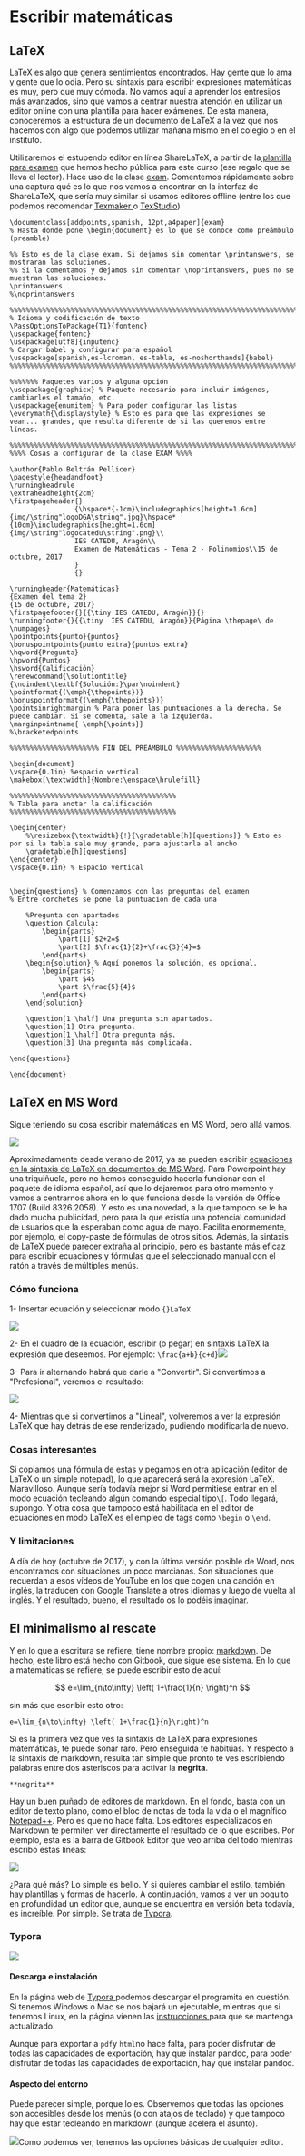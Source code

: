 # Escribir matemáticas

## LaTeX

LaTeX es algo que genera sentimientos encontrados. Hay gente que lo ama y gente que lo odia. Pero su sintaxis para escribir expresiones matemáticas es muy, pero que muy cómoda. No vamos aquí a aprender los entresijos más avanzados, sino que vamos a centrar nuestra atención en utilizar un editor online con una plantilla para hacer exámenes. De esta manera, conoceremos la estructura de un documento de LaTeX  a la vez que nos hacemos con algo que podemos utilizar mañana mismo en el colegio o en el instituto.

Utilizaremos el estupendo editor en línea ShareLaTeX, a partir de la[ plantilla para examen](https://es.sharelatex.com/project/59e28be7b1ea802c6058f481) que hemos hecho pública para este curso \(ese regalo que se lleva el lector\). Hace uso de la clase [exam](http://www-math.mit.edu/~psh/exam/examdoc.pdf). Comentemos rápidamente sobre una captura qué es lo que nos vamos a encontrar en la interfaz de ShareLaTeX, que sería muy similar si usamos editores offline \(entre los que podemos recomendar [Texmaker ](http://www.xm1math.net/texmaker/)o [TexStudio](https://www.texstudio.org/)\)





```
\documentclass[addpoints,spanish, 12pt,a4paper]{exam}
% Hasta donde pone \begin{document} es lo que se conoce como preámbulo (preamble)

%% Esto es de la clase exam. Si dejamos sin comentar \printanswers, se mostraran las soluciones. 
%% Si la comentamos y dejamos sin comentar \noprintanswers, pues no se muestran las soluciones.
\printanswers
%\noprintanswers

%%%%%%%%%%%%%%%%%%%%%%%%%%%%%%%%%%%%%%%%%%%%%%%%%%%%%%%%%%%%%%%%%%%%%%%%%%%%%%%%%%
% Idioma y codificación de texto
\PassOptionsToPackage{T1}{fontenc} 
\usepackage{fontenc} 
\usepackage[utf8]{inputenc}
% Cargar babel y configurar para español
\usepackage[spanish,es-lcroman, es-tabla, es-noshorthands]{babel}
%%%%%%%%%%%%%%%%%%%%%%%%%%%%%%%%%%%%%%%%%%%%%%%%%%%%%%%%%%%%%%%%%%%%%%%%%%%%%%%%%%

%%%%%%% Paquetes varios y alguna opción
\usepackage{graphicx} % Paquete necesario para incluir imágenes, cambiarles el tamaño, etc.
\usepackage{enumitem} % Para poder configurar las listas
\everymath{\displaystyle} % Esto es para que las expresiones se vean... grandes, que resulta diferente de si las queremos entre líneas.

%%%%%%%%%%%%%%%%%%%%%%%%%%%%%%%%%%%%%%%%%%%%%%%%%%%%%%%%%%%%%%%%%%%%%%%%%%%%%%%%%%
%%%% Cosas a configurar de la clase EXAM %%%%

\author{Pablo Beltrán Pellicer}
\pagestyle{headandfoot}
\runningheadrule
\extraheadheight{2cm}
\firstpageheader{}
                {\hspace*{-1cm}\includegraphics[height=1.6cm]{img/\string"logoDGA\string".jpg}\hspace*{10cm}\includegraphics[height=1.6cm]{img/\string"logocatedu\string".png}\\
                IES CATEDU, Aragón\\
                Examen de Matemáticas - Tema 2 - Polinomios\\15 de octubre, 2017
                }
                {}

\runningheader{Matemáticas}
{Examen del tema 2}
{15 de octubre, 2017}
\firstpagefooter{}{{\tiny IES CATEDU, Aragón}}{}
\runningfooter{}{{\tiny  IES CATEDU, Aragón}}{Página \thepage\ de \numpages}
\pointpoints{punto}{puntos}
\bonuspointpoints{punto extra}{puntos extra}
\hqword{Pregunta}
\hpword{Puntos}
\hsword{Calificación}
\renewcommand{\solutiontitle}{\noindent\textbf{Solución:}\par\noindent}
\pointformat{(\emph{\thepoints})}
\bonuspointformat{(\emph{\thepoints})}
\pointsinrightmargin % Para poner las puntuaciones a la derecha. Se puede cambiar. Si se comenta, sale a la izquierda.
\marginpointname{ \emph{\points}}
%\bracketedpoints

%%%%%%%%%%%%%%%%%%%%%% FIN DEL PREÁMBULO %%%%%%%%%%%%%%%%%%%%%

\begin{document}
\vspace{0.1in} %espacio vertical
\makebox[\textwidth]{Nombre:\enspace\hrulefill}

%%%%%%%%%%%%%%%%%%%%%%%%%%%%%%%%%%%%%%%%%
% Tabla para anotar la calificación
%%%%%%%%%%%%%%%%%%%%%%%%%%%%%%%%%%%%%%%%%

\begin{center}
    %\resizebox{\textwidth}{!}{\gradetable[h][questions]} % Esto es por si la tabla sale muy grande, para ajustarla al ancho
    \gradetable[h][questions]
\end{center}
\vspace{0.1in} % Espacio vertical


\begin{questions} % Comenzamos con las preguntas del examen
% Entre corchetes se pone la puntuación de cada una

    %Pregunta con apartados
    \question Calcula:
        \begin{parts}
            \part[1] $2+2=$
            \part[2] $\frac{1}{2}+\frac{3}{4}=$ 
        \end{parts}
    \begin{solution} % Aquí ponemos la solución, es opcional.
        \begin{parts}
            \part $4$
            \part $\frac{5}{4}$ 
        \end{parts}
    \end{solution}
    
    \question[1 \half] Una pregunta sin apartados.
    \question[1] Otra pregunta.
    \question[1 \half] Otra pregunta más.
    \question[3] Una pregunta más complicada.

\end{questions}

\end{document}
```

## LaTeX en MS Word

Sigue teniendo su cosa escribir matemáticas en MS Word, pero allá vamos.

![](/herramientas/assets/latex-word.png)

Aproximadamente desde verano de 2017, ya se pueden escribir [ecuaciones en la sintaxis de LaTeX en documentos de MS Word](https://blogs.msdn.microsoft.com/murrays/2017/07/30/latex-math-in-office/). Para Powerpoint hay una triquiñuela, pero no hemos conseguido hacerla funcionar con el paquete de idioma español, así que lo dejaremos para otro momento y vamos a centrarnos ahora en lo que funciona desde la versión de Office 1707 \(Build 8326.2058\). Y esto es una novedad, a la que tampoco se le ha dado mucha publicidad, pero para la que existía una potencial comunidad de usuarios que la esperaban como agua de mayo. Facilita enormemente, por ejemplo, el copy-paste de fórmulas de otros sitios. Además, la sintaxis de LaTeX  puede parecer extraña al principio, pero es bastante más eficaz para escribir ecuaciones y fórmulas que el seleccionado manual con el ratón a través de múltiples menús.

### Cómo funciona

1- Insertar ecuación y seleccionar modo `{}LaTeX`

![](/herramientas/assets/latexword01.png)

2- En el cuadro de la ecuación, escribir \(o pegar\) en sintaxis LaTeX la expresión que deseemos. Por ejemplo: `\frac{a+b}{c+d}`![](/herramientas/assets/latexword02.png)

3- Para ir alternando habrá que darle a "Convertir". Si convertimos a "Profesional", veremos el resultado:

![](/herramientas/assets/latexword03.png)

4- Mientras que si convertimos a "Lineal", volveremos a ver la expresión LaTeX que hay detrás de ese renderizado, pudiendo modificarla de nuevo.

### Cosas interesantes

Si copiamos una fórmula de estas y pegamos en otra aplicación \(editor de LaTeX o un simple notepad\), lo que aparecerá será la expresión LaTeX. Maravilloso. Aunque sería todavía mejor si Word permitiese entrar en el modo ecuación tecleando algún comando especial tipo`\[`. Todo llegará, supongo. Y otra cosa que tampoco está habilitada en el editor de ecuaciones en modo LaTeX es el empleo de tags como `\begin` o `\end`.

### Y limitaciones

A día de hoy \(octubre de 2017\), y con la última versión posible de Word, nos encontramos con situaciones un poco marcianas. Son situaciones que recuerdan a esos vídeos de YouTube en los que cogen una canción en inglés, la traducen con Google Translate a otros idiomas y luego de vuelta al inglés. Y el resultado, bueno, el resultado os lo podéis [imaginar](https://www.youtube.com/watch?v=6mqG5l-9wIE).

## El minimalismo al rescate

Y en lo que a escritura se refiere, tiene nombre propio: [markdown](https://es.wikipedia.org/wiki/Markdown). De hecho, este libro está hecho con Gitbook, que sigue ese sistema. En lo que a matemáticas se refiere, se puede escribir esto de aquí:


$$
e=\lim_{n\to\infty} \left( 1+\frac{1}{n} \right)^n
$$


sin más que escribir esto otro:

```
e=\lim_{n\to\infty} \left( 1+\frac{1}{n}\right)^n
```

Si es la primera vez que ves la sintaxis de LaTeX para expresiones matemáticas, te puede sonar raro. Pero enseguida te habitúas. Y respecto a la sintaxis de markdown, resulta tan simple que pronto te ves escribiendo palabras entre dos asteriscos para activar la **negrita**.

```
**negrita**
```

Hay un buen puñado de editores de markdown. En el fondo, basta con un editor de texto plano, como el bloc de notas de toda la vida o el magnífico [Notepad++](#). Pero es que no hace falta. Los editores especializados en Markdown te permiten ver directamente el resultado de lo que escribes. Por ejemplo, esta es la barra de Gitbook Editor que veo arriba del todo mientras escribo estas líneas:

![](/herramientas/assets/barra-gitbook.png)

¿Para qué más? Lo simple es bello. Y si quieres cambiar el estilo, también hay plantillas y formas de hacerlo. A continuación, vamos a ver un poquito en profundidad un editor que, aunque se encuentra en versión beta todavía, es increíble. Por simple. Se trata de [Typora](#).

### Typora

![](/herramientas/assets/typoralogo.png)

#### Descarga e instalación

En la página web de [Typora ](https://typora.io/)podemos descargar el programita en cuestión. Si tenemos Windows o Mac se nos bajará un ejecutable, mientras que si tenemos Linux, en la página vienen las [instrucciones ](https://typora.io/#linux)para que se mantenga actualizado.

Aunque para exportar a `pdf`y `html`no hace falta, para poder disfrutar de todas las capacidades de exportación, hay que instalar pandoc, para poder disfrutar de todas las capacidades de exportación, hay que instalar pandoc.

#### Aspecto del entorno

Puede parecer simple, porque lo es. Observemos que todas las opciones son accesibles desde los menús \(o con atajos de teclado\) y que tampoco hay que estar tecleando en markdown \(aunque acelera el asunto\).

![](/herramientas/assets/typora01.png)Como podemos ver, tenemos las opciones básicas de cualquier editor.

